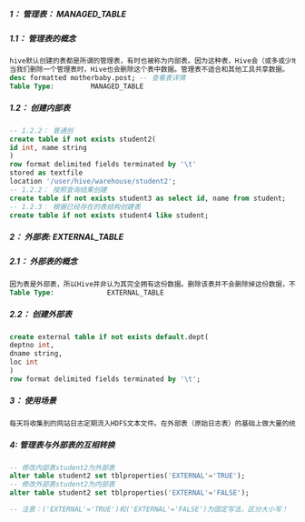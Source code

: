 ##### 1： 管理表： MANAGED_TABLE

##### 1.1： 管理表的概念

```sql
hive默认创建的表都是所谓的管理表，有时也被称为内部表。因为这种表，Hive会（或多或少地）控制着数据的生命周期。
当我们删除一个管理表时，Hive也会删除这个表中数据。管理表不适合和其他工具共享数据。
desc formatted motherbaby.post; -- 查看表详情
Table Type:         MANAGED_TABLE   
```



##### 1.2： 创建内部表

```sql
-- 1.2.2： 普通创
create table if not exists student2(
id int, name string
)
row format delimited fields terminated by '\t'
stored as textfile
location '/user/hive/warehouse/student2';
-- 1.2.2： 按照查询结果创建
create table if not exists student3 as select id, name from student;
-- 1.2.3： 根据已经存在的表结构创建表
create table if not exists student4 like student;
```



##### 2： 外部表:  EXTERNAL_TABLE

##### 2.1： 外部表的概念

```sql
因为表是外部表，所以Hive并非认为其完全拥有这份数据。删除该表并不会删除掉这份数据，不过描述表的元数据信息会被删除掉。
Table Type:         	EXTERNAL_TABLE    
```

##### 2.2： 创建外部表

```sql
create external table if not exists default.dept(
deptno int,
dname string,
loc int
)
row format delimited fields terminated by '\t';
```



##### 3： 使用场景

```sql
每天将收集到的网站日志定期流入HDFS文本文件。在外部表（原始日志表）的基础上做大量的统计分析，用到的中间表、结果表使用内部表存储，数据通过SELECT+INSERT进入内部表。
```

##### 4: **管理表与外部表的互相转换**

```sql
-- 修改内部表student2为外部表
alter table student2 set tblproperties('EXTERNAL'='TRUE');
-- 修改外部表student2为内部表
alter table student2 set tblproperties('EXTERNAL'='FALSE');

-- 注意：('EXTERNAL'='TRUE')和('EXTERNAL'='FALSE')为固定写法，区分大小写！
```

